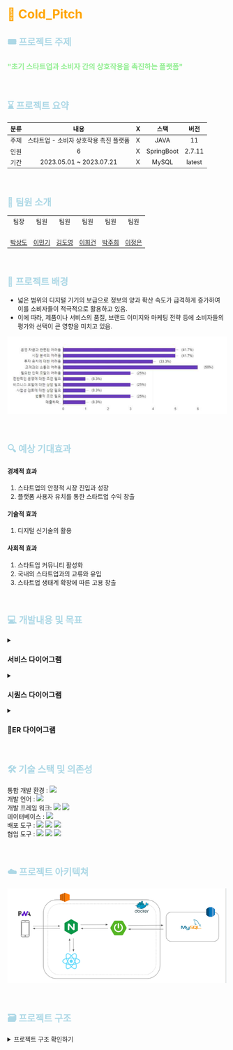 # <span style="color:orange">🍑 Cold_Pitch

## <span style="color:lightblue">🎟️ 프로젝트 주제

### <span style="color:lightgreen"> "초기 스타트업과 소비자 간의 상호작용을 촉진하는 플랫폼"

<br>

## <span style="color:lightblue">⌛️ 프로젝트 요약

| 분류 |           내용            | X |     스택     |  버전   |   
|----|:-----------------------:|---|:----------:|:-----:|
| 주제 | 스타트업 - 소비자 상호작용 촉진 플랫폼  | X |    JAVA    |  11   |
| 인원 |            6            | X | SpringBoot | 2.7.11 |
| 기간 | 2023.05.01 ~ 2023.07.21 | X |   MySQL    | latest      |

<br>

## <span style="color:lightblue">👥 팀원 소개

<div>
<table>
  <tbody>
    <tr>
        <td align="center"> 팀장 </td>
        <td align="center"> 팀원 </td>
        <td align="center"> 팀원 </td>
        <td align="center"> 팀원 </td>
        <td align="center"> 팀원 </td>
        <td align="center"> 팀원 </td>
    </tr>
    <tr>
        <td><img src="https://cdn.discordapp.com/attachments/1100586774889246832/1129064811020419173/1689260416581.jpg" width="100px;" alt=""/><br> </td>
        <td><img src="https://cdn.discordapp.com/attachments/1100586774889246832/1129060472948269108/20230301_165045_mod.jpg" width="100px;" alt=""/><br> </td>
        <td><img src="https://cdn.discordapp.com/attachments/1100586774889246832/1129064787821735946/image.png" width="100px;" alt=""/><br> </td>
        <td><img src="https://github.com/MightyLions/Cold_Pitch/assets/81156109/02117bc0-f64e-4625-9b5e-b2487d727b30" width="100px; " alt=""/></td>
        <td><img src="https://cdn.discordapp.com/attachments/1100586774889246832/1129062741437591733/IMG_3247.png" width="100px;" alt=""/><br> </td>
        <td><img src="https://cdn.discordapp.com/attachments/1100586774889246832/1129069755291156490/3472513308326963556_20230714001724733.jpg" width="100px;" alt=""/><br> </td>

   </tr>
    <tr>
      <td align="center"><a href="https://github.com/sangdob"> 박상도 </a></td>
      <td align="center"><a href="https://github.com/mon0mon"> 이민기 </a></td>
      <td align="center"><a href="https://github.com/greedyBackEnd"> 김도영 </a></td>
      <td align="center"><a href="https://github.com/dlrjs2360"> 이희건 </a></td>
      <td align="center"><a href="https://github.com/juhee77"> 박주희 </a></td>
      <td align="center"><a href="https://github.com/bear31eun"> 이정은 </a></td>
    </tr>

  </tbody>
</table>
</div>

<br>

## <span style="color:lightblue">📘 프로젝트 배경

- 넓은 범위의 디지털 기기의 보급으로 정보의 양과 확산 속도가 급격하게 증가하여 이를 소비자들이 적극적으로 활용하고 있음.
- 이에 따라, 제품이나 서비스의 품질, 브랜드 이미지와 마케팅 전략 등에 소비자들의 평가와 선택이 큰 영향을 미치고 있음.

![img_6.png](readmeImage/survey.png)

<br>

## <span style="color:lightblue">🔍 예상 기대효과
#### 경제적 효과
 1. 스타트업의 안정적 시장 진입과 성장
 2. 플랫폼 사용자 유치를 통한 스타트업 수익 창출
    
#### 기술적 효과
 1. 디지털 신기술의 활용
      
#### 사회적 효과
 1. 스타트업 커뮤니티 활성화
 2. 국내외 스타트업과의 교류와 유입
 3. 스타트업 생태계 확장에 따른 고용 창출


<br>

## <span style="color:lightblue">💻 개발내용 및 목표
<details>
<summary><h3>서비스 다이어그램</h3></summary>
 
![img_3.png](readmeImage/service-diagram.png)

</details>
<details>
<summary><h3>시퀀스 다이어그램</h3></summary>
 
![img_5.png](readmeImage/sequence-diagram.png)

</details>
<details>
<summary><h3>ER 다이어그램</h3></summary>

![img_2.png](readmeImage/erdiagram.png)

</details>

<br>

## <span style="color:lightblue">🛠️ 기술 스택 및 의존성

통합 개발 환경 : <img src="https://img.shields.io/badge/IntelliJ-000000?style=for-the-badge&logo=IntelliJ IDEA&logoColor=white">  
개발 언어 : <img src="https://img.shields.io/badge/JAVA-11-FFFFFF?style=for-the-badge&logo=openjdk&logoColor=FFFFFF"><br>
개발 프레임 워크: <img src="https://img.shields.io/badge/SpringBoot-3.1.1-6DB33F?style=for-the-badge&logo=SpringBoot&logoColor=6DB33F">   <img src="https://img.shields.io/badge/JUnit5-FFFFFF?style=for-the-badge&logo=JUnit5&logoColor=6DB33F"><br>
데이터베이스 : <img src="https://img.shields.io/badge/mysql-003B57?style=for-the-badge&logo=Mysql&logoColor=white"><br>
배포 도구 : <img src="https://img.shields.io/badge/amazonec2-FF9900?style=for-the-badge&logo=amazonec2&logoColor=white"> <img src="https://img.shields.io/badge/docker-2496ED?style=for-the-badge&logo=docker&logoColor=white"> <img src="https://img.shields.io/badge/githubactions-2088FF?style=for-the-badge&logo=githubactions&logoColor=white">    <br>
협업 도구 : <img src="https://img.shields.io/badge/GitHub-181717?style=for-the-badge&logo=GitHub&logoColor=white">
<img src="https://img.shields.io/badge/Notion -000000?style=for-the-badge&logo=Notion&logoColor=white">
<img src="https://img.shields.io/badge/Drive -4285F4?style=for-the-badge&logo=GoogleDrive&logoColor=white"><br>

<br>

## <span style="color:lightblue">☁️ 프로젝트 아키텍쳐
![img_1.png](readmeImage/architecture.png)

<br>

## <span style="color:lightblue">🗃️ 프로젝트 구조

<details>
 <summary>프로젝트 구조 확인하기</summary>

~~~
├── ColdPitchApplication.java
├── aop
│   └── LoggingAspect.java
├── config
│   ├── Auditing
│   │   ├── AuditorAwareImpl.java
│   │   └── JpaAuditingConfig.java
│   ├── cloud
│   │   └── S3Config.java
│   ├── file
│   │   └── FileConfig.java
│   ├── okHttp
│   │   └── OkHttpClientConfig.java
│   ├── querydsl
│   │   └── QuerydslConfiguration.java
│   ├── security
│   │   ├── CorsConfig.java
│   │   ├── JwtConfig.java
│   │   └── SecurityConfig.java
│   └── swagger
│       └── SwaggerConfig.java
├── core
│   ├── factory
│   │   └── YamlLoadFactory.java
│   └── manager
│       ├── AbstractFileManager.java
│       └── FileManager.java
├── domain
│   ├── apicontroller
│   │   ├── CommentApiController.java
│   │   ├── CompanyRegistrationController.java
│   │   ├── FileApiController.java
│   │   ├── HelloApiController.java
│   │   ├── PostApiController.java
│   │   ├── SolutionApiController.java
│   │   ├── TagApiController.java
│   │   ├── UserApiController.java
│   │   ├── UserAuthApiController.java
│   │   └── UserTagController.java
│   ├── entity
│   │   ├── BaseEntity.java
│   │   ├── Comment.java
│   │   ├── CompanyRegistration.java
│   │   ├── Dislike.java
│   │   ├── File.java
│   │   ├── FileStatus.java
│   │   ├── Hello.java
│   │   ├── Like.java
│   │   ├── Post.java
│   │   ├── Solution.java
│   │   ├── Tag.java
│   │   ├── User.java
│   │   ├── UserTag.java
│   │   ├── comment
│   │   │   ├── CommentRequestType.java
│   │   │   └── CommentState.java
│   │   ├── dto
│   │   │   ├── comment
│   │   │   │   ├── CommentRequestDto.java
│   │   │   │   └── CommentResponseDto.java
│   │   │   ├── companyRegistraion
│   │   │   │   ├── CompanyRegistrationDto.java
│   │   │   │   └── CompanyRegistrationValidationDto.java
│   │   │   ├── file
│   │   │   │   ├── FileUploadRequest.java
│   │   │   │   └── FileUploadResponse.java
│   │   │   ├── jwt
│   │   │   │   ├── RefreshToken.java
│   │   │   │   ├── TokenDto.java
│   │   │   │   └── TokenRequestDto.java
│   │   │   ├── post
│   │   │   │   ├── PostRequestDto.java
│   │   │   │   └── PostResponseDto.java
│   │   │   ├── solution
│   │   │   │   ├── SolutionRequestDto.java
│   │   │   │   └── SolutionResponseDto.java
│   │   │   ├── tag
│   │   │   │   └── TagRequestDto.java
│   │   │   ├── user
│   │   │   │   ├── CompanyRequestDto.java
│   │   │   │   ├── CompanyResponseDto.java
│   │   │   │   ├── LoginDto.java
│   │   │   │   ├── UserRequestDto.java
│   │   │   │   └── UserResponseDto.java
│   │   │   └── usertag
│   │   │       ├── TagRequestDto.java
│   │   │       └── TagResponseDto.java
│   │   ├── post
│   │   │   ├── Category.java
│   │   │   ├── LikeState.java
│   │   │   └── PostState.java
│   │   ├── solution
│   │   │   └── SolutionState.java
│   │   ├── tag
│   │   │   └── TagName.java
│   │   └── user
│   │       ├── CurState.java
│   │       └── UserType.java
│   ├── repository
│   │   ├── CommentRepository.java
│   │   ├── CommentRepositoryCustom.java
│   │   ├── CommentRepositoryImpl.java
│   │   ├── CompanyRegistrationRepository.java
│   │   ├── DislikeRepository.java
│   │   ├── FileJPARepository.java
│   │   ├── FileQueryRepository.java
│   │   ├── FileRepository.java
│   │   ├── FileRepositoryCustom.java
│   │   ├── HelloRepository.java
│   │   ├── LikeRepository.java
│   │   ├── PostRepository.java
│   │   ├── PostRepositoryCustom.java
│   │   ├── PostRepositoryImpl.java
│   │   ├── RefreshTokenRepository.java
│   │   ├── SolutionRepository.java
│   │   ├── SolutionRepositoryCustom.java
│   │   ├── SolutionRepositoryImpl.java
│   │   ├── TagRepository.java
│   │   ├── UserRepository.java
│   │   ├── UserRepositoryCustom.java
│   │   ├── UserRepositoryCustomImpl.java
│   │   ├── UserTagRepository.java
│   │   └── support
│   │       └── Querydsl4RepositorySupport.java
│   └── service
│       ├── CommentService.java
│       ├── CompanyRegistrationService.java
│       ├── CompanyRegistrationValidator.java
│       ├── CustomUserDetailService.java
│       ├── FileService.java
│       ├── HelloService.java
│       ├── PostService.java
│       ├── RefreshTokenService.java
│       ├── SolutionService.java
│       ├── TagService.java
│       ├── UserService.java
│       └── UserTagService.java
├── exception
│   ├── CustomException.java
│   ├── CustomSecurityException.java
│   ├── ExceptionHandleFilter.java
│   └── handler
│       ├── ErrorCode.java
│       ├── ErrorResponse.java
│       └── GlobalExceptionHandler.java
├── jwt
│   ├── JwtFilter.java
│   ├── TokenProvider.java
│   └── exception
│       ├── JwtAccessDeniedHandler.java
│       └── JwtAuthenticationEntryPoint.java
└── utils
    ├── RandomUtil.java
    ├── SecurityUtil.java
    └── ServerUtil.java
~~~

</details>
<!--
## <span style="color:lightblue">😉 오류처리
<details>
<summary> 오류 처리 문서</summary>
HTTP 상태 코드


| 상태  |         코드          |               	메시지               |
|-----|:-------------------:|:--------------------------------:|
| 204 |  해당 컨텐츠를 찾을 수 없습니다  |    	요청한 컨텐츠를 찾을 수 없을 때 반환됩니다.    |
| 301 |    URI가 변경되었습니다	    |      요청한 URI가 변경되었음을 나타냅니다.      |
| 400 |     잘못된 요청입니다	      |      클라이언트의 잘못된 요청을 나타냅니다.       |
| 403 |    접근 권한이 없습니다	     |       접근 권한이 없는 경우 반환됩니다.        |
| 404 | 해당 컨텐츠가 존재하지 않습니다	  |    요청한 컨텐츠가 존재하지 않을 때 반환됩니다.     |
| 405 |    잘못된 접근 방식입니다     | 	요청에 사용된 HTTP 메서드가 잘못되었음을 나타냅니다. |
| 408 |  접근 요청시간이 만료되었습니다   |      	요청 시간이 만료되었을 때 반환됩니다.      |
| 500 | 내부적인 서버 에러가 발생했습니다	 | 서버 내부에서 예기치 않은 에러가 발생한 경우 반환됩니다. |
| 501 |   구현되지 않은 기능입니다	    |    요청한 기능이 구현되지 않은 경우 반환됩니다.     |
| 401 | JWT 서명이 존재하지 않습니다	  |       JWT 서명이 없을 때 반환됩니다.        |
| 403 |     권한이 맞지 않습니다     |       	권한이 맞지 않을 때 반환됩니다.        |
-->

</details>

## <span style="color:lightblue">🧐 비즈니스 로직
<details>
<summary>초기 비즈니스 모델</summary>
 
![스크린샷 2023-07-13 오전 10 25 48](https://github.com/MightyLions/Cold_Pitch/assets/81156109/7a7a862a-4469-4415-abaf-df47d4e4558b)


</details>

<details>
<summary>메인 비즈니스 모델</summary>
 
![스크린샷 2023-07-13 오전 10 25 57](https://github.com/MightyLions/Cold_Pitch/assets/81156109/2c04703d-93b7-495d-97fa-4653bb9e1e6f)

</details>

<details>
<summary>확장 비즈니스 모델</summary>
 
![스크린샷 2023-07-13 오전 10 26 08](https://github.com/MightyLions/Cold_Pitch/assets/81156109/57c59e35-b4d9-41f8-a032-83009cc3384c)


</details>

<br>

## <span style="color:lightblue">🗂️ 버전기록


<br> 
